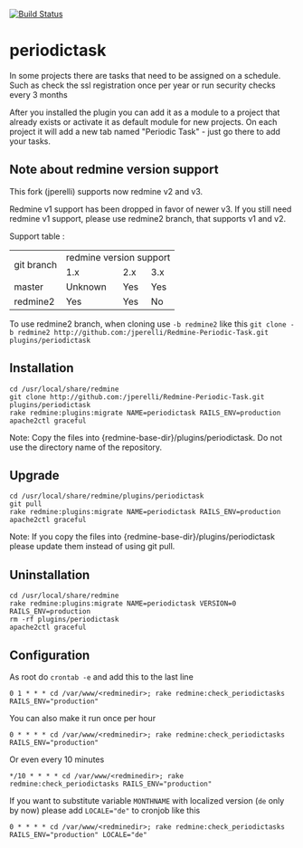 [![Build Status](https://travis-ci.org/jperelli/Redmine-Periodic-Task.svg)](https://travis-ci.org/jperelli/Redmine-Periodic-Task)

periodictask
============

In some projects there are tasks that need to be assigned on a schedule.
Such as check the ssl registration once per year or run security checks every 3 months

After you installed the plugin you can add it as a module to a project that already exists
or activate it as default module for new projects. On each project it will add a new tab 
named "Periodic Task" - just go there to add your tasks.

Note about redmine version support
----------------------------------

This fork (jperelli) supports now redmine v2 and v3.

Redmine v1 support has been dropped in favor of newer v3. If you still need redmine v1 support, please use redmine2 branch, that supports v1 and v2.

Support table :

<table>
  <tr>
    <td rowspan="2">git branch</td>
    <td colspan="3">redmine version support</td>
  </tr>
  <tr>
    <td>1.x</td>
    <td>2.x</td>
    <td>3.x</td>
  </tr>
  <tr>
    <td>master</td>
    <td>Unknown</td>
    <td>Yes</td>
    <td>Yes</td>
  </tr>
  <tr>
    <td>redmine2</td>
    <td>Yes</td>
    <td>Yes</td>
    <td>No</td>
  </tr>
</table>

To use redmine2 branch, when cloning use `-b redmine2` like this `git clone -b redmine2 http://github.com:/jperelli/Redmine-Periodic-Task.git plugins/periodictask`

Installation
------------

    cd /usr/local/share/redmine
    git clone http://github.com:/jperelli/Redmine-Periodic-Task.git plugins/periodictask
    rake redmine:plugins:migrate NAME=periodictask RAILS_ENV=production
    apache2ctl graceful

Note: Copy the files into {redmine-base-dir}/plugins/periodictask. Do not use the directory name of the repository.

Upgrade
-------

    cd /usr/local/share/redmine/plugins/periodictask
    git pull
    rake redmine:plugins:migrate NAME=periodictask RAILS_ENV=production
    apache2ctl graceful

Note: If you copy the files into {redmine-base-dir}/plugins/periodictask please update them instead of using git pull.

Uninstallation
--------------

    cd /usr/local/share/redmine
    rake redmine:plugins:migrate NAME=periodictask VERSION=0 RAILS_ENV=production
    rm -rf plugins/periodictask
    apache2ctl graceful

Configuration
-------------

As root do `crontab -e` and add this to the last line

    0 1 * * * cd /var/www/<redminedir>; rake redmine:check_periodictasks RAILS_ENV="production"

You can also make it run once per hour

    0 * * * * cd /var/www/<redminedir>; rake redmine:check_periodictasks RAILS_ENV="production"

Or even every 10 minutes

    */10 * * * * cd /var/www/<redminedir>; rake redmine:check_periodictasks RAILS_ENV="production"

If you want to substitute variable `MONTHNAME` with localized version (`de` only by now) please add `LOCALE="de"` to cronjob like this

    0 * * * * cd /var/www/<redminedir>; rake redmine:check_periodictasks RAILS_ENV="production" LOCALE="de"
